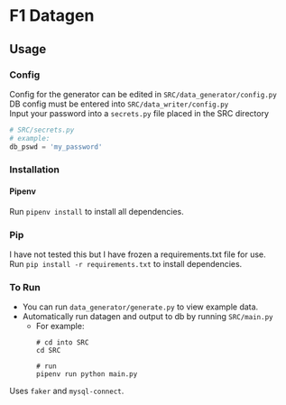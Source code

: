 # F1 Datagen
## Usage
### Config
Config for the generator can be edited in `SRC/data_generator/config.py`  
DB config must be entered into `SRC/data_writer/config.py`  
Input your password into a `secrets.py` file placed in the SRC directory  
```python
# SRC/secrets.py
# example:
db_pswd = 'my_password'
```

### Installation
#### Pipenv
Run `pipenv install` to install all dependencies.
### Pip
I have not tested this but I have frozen a requirements.txt file for use.  
Run `pip install -r requirements.txt` to install dependencies.

### To Run
- You can run `data_generator/generate.py` to view example data.  
- Automatically run datagen and output to db by running `SRC/main.py`
  - For example:
    ```shell
    # cd into SRC
    cd SRC
    
    # run
    pipenv run python main.py
    ```

Uses `faker` and `mysql-connect`.
